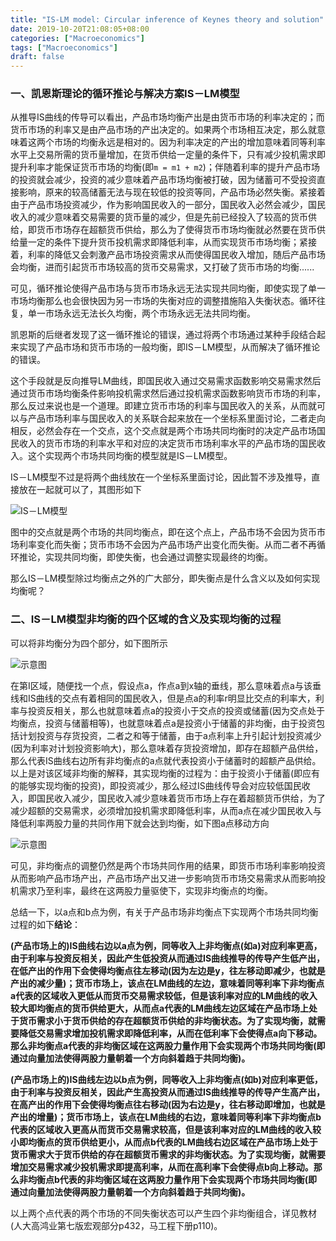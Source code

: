 ```yaml
---
title: "IS-LM model: Circular inference of Keynes theory and solution"
date: 2019-10-20T21:08:05+08:00
categories: ["Macroeconomics"]
tags: ["Macroeconomics"]
draft: false
---
```


### **一、凯恩斯理论的循环推论与解决方案IS－LM模型**

从推导IS曲线的传导可以看出，产品市场均衡产出是由货币市场的利率决定的；而货币市场的利率又是由产品市场的产出决定的。如果两个市场相互决定，那么就意味着这两个市场的均衡永远是相对的。因为利率决定的产出的增加意味着同等利率水平上交易所需的货币量增加，在货币供给一定量的条件下，只有减少投机需求即提升利率才能保证货币市场的均衡(即`m = m1 + m2`)；伴随着利率的提升产品市场的投资就会减少，投资的减少意味着产品市场均衡被打破，因为储蓄可不受投资直接影响，原来的较高储蓄无法与现在较低的投资等同，产品市场必然失衡。紧接着由于产品市场投资减少，作为影响国民收入的一部分，国民收入必然会减少，国民收入的减少意味着交易需要的货币量的减少，但是先前已经投入了较高的货币供给，即货币市场存在超额货币供给，那么为了使得货币市场均衡就必然要在货币供给量一定的条件下提升货币投机需求即降低利率，从而实现货币市场均衡；紧接着，利率的降低又会刺激产品市场投资需求从而使得国民收入增加，随后产品市场会均衡，进而引起货币市场较高的货币交易需求，又打破了货币市场的均衡......

可见，循环推论使得产品市场与货币市场永远无法实现共同均衡，即使实现了单一市场均衡那么也会很快因为另一市场的失衡对应的调整措施陷入失衡状态。循环往复，单一市场永远无法长久均衡，两个市场永远无法共同均衡。

凯恩斯的后继者发现了这一循环推论的错误，通过将两个市场通过某种手段结合起来实现了产品市场和货币市场的一般均衡，即IS－LM模型，从而解决了循环推论的错误。

这个手段就是反向推导LM曲线，即国民收入通过交易需求函数影响交易需求然后通过货币市场均衡条件影响投机需求然后通过投机需求函数影响货币市场的利率，那么反过来说也是一个道理。即建立货币市场的利率与国民收入的关系，从而就可以与产品市场利率与国民收入的关系联合起来放在一个坐标系里面讨论，二者走向相反，必然会存在一个交点，这个交点就是两个市场共同均衡时的决定产品市场国民收入的货币市场的利率水平和对应的决定货币市场利率水平的产品市场的国民收入。这个实现两个市场共同均衡的模型就是IS－LM模型。

IS－LM模型不过是将两个曲线放在一个坐标系里面讨论，因此暂不涉及推导，直接放在一起就可以了，其图形如下

![IS－LM模型](https://feily.tech/pic/images/article/image9.png)

图中的交点就是两个市场的共同均衡点，即在这个点上，产品市场不会因为货币市场利率变化而失衡；货币市场不会因为产品市场产出变化而失衡。从而二者不再循环推论，实现共同均衡，即使失衡，也会通过调整实现最终的均衡。

那么IS－LM模型除过均衡点之外的广大部分，即失衡点是什么含义以及如何实现均衡呢？

### **二、IS－LM模型非均衡的四个区域的含义及实现均衡的过程**

可以将非均衡分为四个部分，如下图所示

![示意图](https://feily.tech/pic/images/article/image7.jpg)

在第I区域，随便找一个点，假设点a，作点a到x轴的垂线，那么意味着点a与该垂线和IS曲线的交点有着相同的国民收入，但是点a的利率r明显比交点的利率大，利率与投资反相关，那么也就意味着点a的投资小于交点的投资或储蓄(因为交点处于均衡点，投资与储蓄相等)，也就意味着点a是投资小于储蓄的非均衡，由于投资包括计划投资与存货投资，二者之和等于储蓄，由于a点利率上升引起计划投资减少(因为利率对计划投资影响大)，那么意味着存货投资增加，即存在超额产品供给，那么代表IS曲线右边所有非均衡点的a点就代表投资小于储蓄时的超额产品供给。以上是对该区域非均衡的解释，其实现均衡的过程为：由于投资小于储蓄(即应有的能够实现均衡的投资)，即投资减少，那么经过IS曲线传导会对应较低国民收入，即国民收入减少，国民收入减少意味着货币市场上存在着超额货币供给，为了减少超额的交易需求，必须增加投机需求即降低利率，从而a点在减少国民收入与降低利率两股力量的共同作用下就会达到均衡，如下图a点移动方向

![示意图](https://feily.tech/pic/images/article/image8.jpg)

可见，非均衡点的调整仍然是两个市场共同作用的结果，即货币市场利率影响投资从而影响产品市场产出，产品市场产出又进一步影响货币市场交易需求从而影响投机需求乃至利率，最终在这两股力量驱使下，实现非均衡点的均衡。

总结一下，以a点和b点为例，有关于产品市场非均衡点下实现两个市场共同均衡过程的如下**结论**：

**(产品市场上的)IS曲线右边以a点为例，同等收入上非均衡点(如a)对应利率更高，由于利率与投资反相关，因此产生低投资从而通过IS曲线推导的传导产生低产出，在低产出的作用下会使得均衡点往左移动(因为左边是y，往左移动即减少，也就是产出的减少量)；货币市场上，该点在LM曲线的左边，意味着同等利率下非均衡点a代表的区域收入更低从而货币交易需求较低，但是该利率对应的LM曲线的收入较大即均衡点的货币供给更大，从而点a代表的LM曲线左边区域在产品市场上处于货币需求小于货币供给的存在超额货币供给的非均衡状态。为了实现均衡，就需要降低交易需求增加投机需求即降低利率，从而在低利率下会使得点a向下移动。那么非均衡点a代表的非均衡区域在这两股力量作用下会实现两个市场共同均衡(即通过向量加法使得两股力量朝着一个方向斜着趋于共同均衡)。**

**(产品市场上的)IS曲线左边以b点为例，同等收入上非均衡点(如b)对应利率更低，由于利率与投资反相关，因此产生高投资从而通过IS曲线推导的传导产生高产出，在高产出的作用下会使得均衡点往右移动(因为右边是y，往右移动即增加，也就是产出的增量)；货币市场上，该点在LM曲线的右边，意味着同等利率下非均衡点b代表的区域收入更高从而货币交易需求较高，但是该利率对应的LM曲线的收入较小即均衡点的货币供给更小，从而点b代表的LM曲线右边区域在产品市场上处于货币需求大于货币供给的存在超额货币需求的非均衡状态。为了实现均衡，就需要增加交易需求减少投机需求即提高利率，从而在高利率下会使得点b向上移动。那么非均衡点b代表的非均衡区域在这两股力量作用下会实现两个市场共同均衡(即通过向量加法使得两股力量朝着一个方向斜着趋于共同均衡)。**

以上两个点代表的两个市场的不同失衡状态可以产生四个非均衡组合，详见教材(人大高鸿业第七版宏观部分p432，马工程下册p110)。